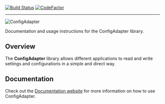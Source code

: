 [![Build Status](https://carlubian.visualstudio.com/GitHub%20Interop/_apis/build/status/ConfigAdapter%20Build)](https://carlubian.visualstudio.com/GitHub%20Interop/_build/latest?definitionId=15)
[![CodeFactor](https://www.codefactor.io/repository/github/carlubian/configadapter/badge)](https://www.codefactor.io/repository/github/carlubian/configadapter)
<hr/>

![ConfigAdapter](https://carlubian.azurewebsites.net/images/ConfigAdapterV2.png?maxAge=2592000 "ConfigAdapter")

Documentation and usage instructions for the ConfigAdapter library.

## Overview
The <strong>ConfigAdapter</strong> library allows different applications to read and write settings and configurations in a simple and direct way. 

## Documentation
Check out the [Documentation website](https://carlubian.github.io/ConfigAdapter) for more information on how to use ConfigAdapter.

